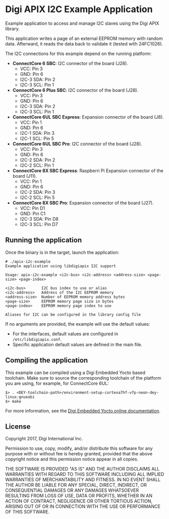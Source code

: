 Digi APIX I2C Example Application
=================================

Example application to access and manage I2C slaves using the Digi APIX library.

This application writes a page of an external EEPROM memory with random data.
Afterward, it reads the data back to validate it (tested with 24FC1026).

The I2C connections for this example depend on the running platform:
 - **ConnectCore 6 SBC**: I2C connector of the board (J28).
    - VCC: Pin 3
    - GND: Pin 6
    - I2C-3 SDA: Pin 2
    - I2C-3 SCL: Pin 1
 - **ConnectCore 6 Plus SBC**: I2C connector of the board (J28).
    - VCC: Pin 3
    - GND: Pin 6
    - I2C-3 SDA: Pin 2
    - I2C-3 SCL: Pin 1
 - **ConnectCore 6UL SBC Express**: Expansion connector of the board (J8).
    - VCC: Pin 1
    - GND: Pin 6
    - I2C-1 SDA: Pin 3
    - I2C-1 SCL: Pin 5
 - **ConnectCore 6UL SBC Pro**: I2C connector of the board (J28).
    - VCC: Pin 3
    - GND: Pin 6
    - I2C-2 SDA: Pin 2
    - I2C-2 SCL: Pin 1
 - **ConnectCore 8X SBC Express**: Raspberri Pi Expansion connector of the board (J11).
    - VCC: Pin 1
    - GND: Pin 6
    - I2C-2 SDA: Pin 3
    - I2C-2 SCL: Pin 5
 - **ConnectCore 8X SBC Pro**: Expansion connector of the board (J27).
    - VCC: Pin D1
    - GND: Pin C1
    - I2C-3 SDA: Pin D8
    - I2C-3 SCL: Pin D7

Running the application
-----------------------
Once the binary is in the target, launch the application:

```
# ./apix-i2c-example
Example application using libdigiapix I2C support

Usage: apix-i2c-example <i2c-bus> <i2c-address> <address-size> <page-size> <page-index>

<i2c-bus>       I2C bus index to use or alias
<i2c-address>   Address of the I2C EEPROM memory
<address-size>  Number of EEPROM memory address bytes
<page-size>     EEPROM memory page size in bytes
<page-index>    EEPROM memory page index to use

Aliases for I2C can be configured in the library config file
```
If no arguments are provided, the example will use the default values:
 - For the interfaces, default values are configured in `/etc/libdigiapix.conf`.
 - Specific application default values are defined in the main file.

Compiling the application
-------------------------
This example can be compiled using a Digi Embedded Yocto based toolchain. Make
sure to source the corresponding toolchain of the platform you are using,
for example, for ConnectCore 6UL:

```
$> . <DEY-toolchain-path>/environment-setup-cortexa7hf-vfp-neon-dey-linux-gnueabi
$> make
```

For more information, see the [Digi Embedded Yocto online documentation](https://github.com/digi-embedded/meta-digi).

License
-------
Copyright 2017, Digi International Inc.

Permission to use, copy, modify, and/or distribute this software for any purpose
with or without fee is hereby granted, provided that the above copyright notice
and this permission notice appear in all copies.

THE SOFTWARE IS PROVIDED "AS IS" AND THE AUTHOR DISCLAIMS ALL WARRANTIES WITH
REGARD TO THIS SOFTWARE INCLUDING ALL IMPLIED WARRANTIES OF MERCHANTABILITY AND
FITNESS. IN NO EVENT SHALL THE AUTHOR BE LIABLE FOR ANY SPECIAL, DIRECT,
INDIRECT, OR CONSEQUENTIAL DAMAGES OR ANY DAMAGES WHATSOEVER RESULTING FROM LOSS
OF USE, DATA OR PROFITS, WHETHER IN AN ACTION OF CONTRACT, NEGLIGENCE OR OTHER
TORTIOUS ACTION, ARISING OUT OF OR IN CONNECTION WITH THE USE OR PERFORMANCE OF
THIS SOFTWARE.
